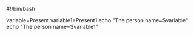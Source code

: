 #!/bin/bash

variable=Present
variable1=Present1
echo "The person name=$variable"
echo "The person name=$variable1"

